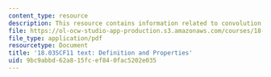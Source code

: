```yaml
---
content_type: resource
description: This resource contains information related to convolution.
file: https://ol-ocw-studio-app-production.s3.amazonaws.com/courses/18-03sc-differential-equations-fall-2011/9bc9abbd62a815fcef840fac5202e035_MIT18_03SCF11_s26_1text.pdf
file_type: application/pdf
resourcetype: Document
title: '18.03SCF11 text: Definition and Properties'
uid: 9bc9abbd-62a8-15fc-ef84-0fac5202e035
---
```

